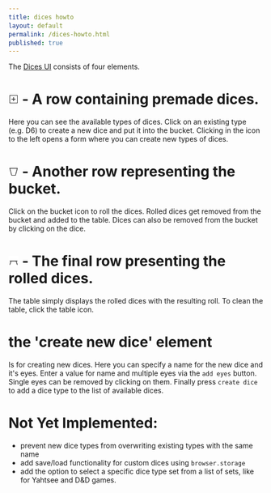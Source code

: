 ```yaml
---
title: dices howto
layout: default
permalink: /dices-howto.html
published: true
---
```

The [Dices UI](/2021/10/28/roll-some-dices.html) consists of four elements.

# <img src="/assets/img/icons/newdice.svg" style="height:20px;width:20px"/> - A row containing premade dices.
Here you can see the available types of dices. Click on an existing type (e.g. D6) to create a new dice and put it into the bucket. Clicking in the icon to the left opens a form where you can create new types of dices.

# <img src="/assets/img/icons/bucket.svg" style="height:20px;width:20px"/> - Another row representing the bucket.
Click on the bucket icon to roll the dices. Rolled dices get removed from the bucket and added to the table. Dices can also be removed from the bucket by clicking on the dice.

# <img src="/assets/img/icons/table.svg" style="height:20px;width:20px"/> - The final row presenting the rolled dices.
The table simply displays the rolled dices with the resulting roll. To clean the table, click the table icon.

# the 'create new dice' element
Is for creating new dices. Here you can specify a name for the new dice and it's eyes. Enter a value for name and multiple eyes via the `add eyes` button. Single eyes can be removed by clicking on them. Finally press `create dice` to add a dice type to the list of available dices.

# Not Yet Implemented:
* prevent new dice types from overwriting existing types with the same name
* add save/load functionality for custom dices using `browser.storage`
* add the option to select a specific dice type set from a list of sets, like for Yahtsee and D&D games.